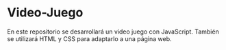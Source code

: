 # Video-Juego
En este repositorio se desarrollará un video juego con JavaScript. También se utilizará HTML y CSS para adaptarlo a una página web.
